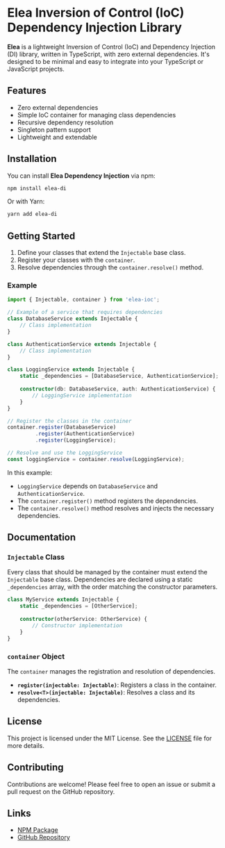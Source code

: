 # Elea Inversion of Control (IoC) Dependency Injection Library

**Elea** is a lightweight Inversion of Control (IoC) and Dependency Injection (DI) library, written in TypeScript, with zero external dependencies. It's designed to be minimal and easy to integrate into your TypeScript or JavaScript projects.

## Features
- Zero external dependencies
- Simple IoC container for managing class dependencies
- Recursive dependency resolution
- Singleton pattern support
- Lightweight and extendable

## Installation

You can install **Elea Dependency Injection** via npm:

```bash
npm install elea-di
```

Or with Yarn:

```bash
yarn add elea-di
```

## Getting Started

1. Define your classes that extend the `Injectable` base class.
2. Register your classes with the `container`.
3. Resolve dependencies through the `container.resolve()` method.

### Example

```ts
import { Injectable, container } from 'elea-ioc';

// Example of a service that requires dependencies
class DatabaseService extends Injectable {
    // Class implementation
}

class AuthenticationService extends Injectable {
    // Class implementation
}

class LoggingService extends Injectable {
    static _dependencies = [DatabaseService, AuthenticationService];
    
    constructor(db: DatabaseService, auth: AuthenticationService) {
        // LoggingService implementation
    }
}

// Register the classes in the container
container.register(DatabaseService)
         .register(AuthenticationService)
         .register(LoggingService);

// Resolve and use the LoggingService
const loggingService = container.resolve(LoggingService);
```

In this example:
- `LoggingService` depends on `DatabaseService` and `AuthenticationService`.
- The `container.register()` method registers the dependencies.
- The `container.resolve()` method resolves and injects the necessary dependencies.

## Documentation

### `Injectable` Class
Every class that should be managed by the container must extend the `Injectable` base class. Dependencies are declared using a static `_dependencies` array, with the order matching the constructor parameters.

```ts
class MyService extends Injectable {
    static _dependencies = [OtherService];
    
    constructor(otherService: OtherService) {
        // Constructor implementation
    }
}
```

### `container` Object
The `container` manages the registration and resolution of dependencies.

- **`register(injectable: Injectable)`**: Registers a class in the container.
- **`resolve<T>(injectable: Injectable)`**: Resolves a class and its dependencies.

## License

This project is licensed under the MIT License. See the [LICENSE](LICENSE) file for more details.

## Contributing
Contributions are welcome! Please feel free to open an issue or submit a pull request on the GitHub repository.

## Links

- [NPM Package](https://www.npmjs.com/package/elea-di)
- [GitHub Repository](https://github.com/DDuran19/elea-di)
